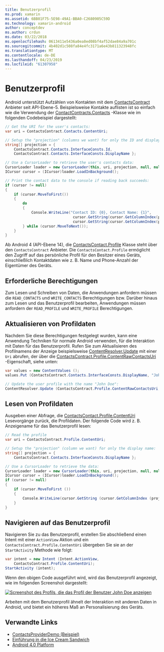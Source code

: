 ```yaml
---
title: Benutzerprofil
ms.prod: xamarin
ms.assetid: 6BB01F75-5E98-49A1-BBA0-C2680905C59D
ms.technology: xamarin-android
author: conceptdev
ms.author: crdun
ms.date: 03/22/2018
ms.openlocfilehash: 0613411e5436a0ea8ed08bf4af52dae84a9a701c
ms.sourcegitcommit: 4b402d1c508fa84e4fc3171a6e43b811323948fc
ms.translationtype: MT
ms.contentlocale: de-DE
ms.lasthandoff: 04/23/2019
ms.locfileid: "61307958"
---
```

# <a name="user-profile"></a>Benutzerprofil

Android unterstützt Aufzählen von Kontakten mit dem [ContactsContract](https://developer.xamarin.com/api/type/Android.Provider.ContactsContract/) Anbieter seit API-Ebene-5. Beispielsweise Kontakte auflisten ist so einfach wie die Verwendung der [ContactContracts.Contacts](https://developer.xamarin.com/api/type/Android.Provider.ContactsContract+Contacts/) -Klasse wie im folgenden Codebeispiel dargestellt:

```csharp
// Get the URI for the user's contacts:
var uri = ContactsContract.Contacts.ContentUri;

// Setup the "projection" (columns we want) for only the ID and display name:
string[] projection = {
    ContactsContract.Contacts.InterfaceConsts.Id, 
    ContactsContract.Contacts.InterfaceConsts.DisplayName };

// Use a CursorLoader to retrieve the user's contacts data:
CursorLoader loader = new CursorLoader(this, uri, projection, null, null, null);
ICursor cursor = (ICursor)loader.LoadInBackground();

// Print the contact data to the console if reading back succeeds:
if (cursor != null)
{
    if (cursor.MoveToFirst())
    {
        do
        {
            Console.WriteLine("Contact ID: {0}, Contact Name: {1}",
                               cursor.GetString(cursor.GetColumnIndex(projection[0])),
                               cursor.GetString(cursor.GetColumnIndex(projection[1])));
        } while (cursor.MoveToNext());
    }
}
```

Ab Android 4 (API-Ebene 14), die [ContactsContact.Profile](https://developer.xamarin.com/api/type/Android.Provider.ContactsContract+Profile/) Klasse steht über den `ContactsContract` Anbieter. Die `ContactsContact.Profile` ermöglicht den Zugriff auf das persönliche Profil für den Besitzer eines Geräts, einschließlich Kontaktdaten wie z. B. Name und Phone-Anzahl der Eigentümer des Geräts.


## <a name="required-permissions"></a>Erforderliche Berechtigungen

Zum Lesen und Schreiben von Daten, die Anwendungen anfordern müssen die `READ_CONTACTS` und `WRITE_CONTACTS` Berechtigungen bzw.
Darüber hinaus zum Lesen und das Benutzerprofil bearbeiten, Anwendungen müssen anfordern der `READ_PROFILE` und `WRITE_PROFILE` Berechtigungen.


## <a name="updating-profile-data"></a>Aktualisieren von Profildaten

Nachdem Sie diese Berechtigungen festgelegt wurden, kann eine Anwendung Techniken für normale Android verwenden, für die Interaktion mit Daten für das Benutzerprofil. Rufen Sie zum Aktualisieren des Profilnamens der Anzeige beispielsweise [ContentResolver.Update](https://developer.xamarin.com/api/member/Android.Content.ContentResolver.Update) mit einer `Uri` abrufen, der über die [ContactsContract.Profile.ContentRawContactsUri](https://developer.xamarin.com/api/property/Android.Provider.ContactsContract+Profile.ContentRawContactsUri/) -Eigenschaft, siehe unten:

```csharp
var values = new ContentValues ();
values.Put (ContactsContract.Contacts.InterfaceConsts.DisplayName, "John Doe");

// Update the user profile with the name "John Doe":
ContentResolver.Update (ContactsContract.Profile.ContentRawContactsUri, values, null, null);
```

## <a name="reading-profile-data"></a>Lesen von Profildaten

Ausgeben einer Abfrage, die [ContactsContact.Profile.ContentUri](https://developer.xamarin.com/api/property/Android.Provider.ContactsContract+Profile.ContentUri/) Lesevorgänge zurück, die Profildaten. Der folgende Code wird z. B. Anzeigename für das Benutzerprofil lesen:

```csharp
// Read the profile
var uri = ContactsContract.Profile.ContentUri;

// Setup the "projection" (column we want) for only the display name:
string[] projection = {
    ContactsContract.Contacts.InterfaceConsts.DisplayName };

// Use a CursorLoader to retrieve the data:
CursorLoader loader = new CursorLoader(this, uri, projection, null, null, null);
ICursor cursor = (ICursor)loader.LoadInBackground();
if (cursor != null)
{
    if (cursor.MoveToFirst ())
    {
        Console.WriteLine(cursor.GetString (cursor.GetColumnIndex (projection [0])));
    }
}
```

## <a name="navigating-to-the-user-profile"></a>Navigieren auf das Benutzerprofil

Navigieren Sie zu das Benutzerprofil, erstellen Sie abschließend einen Intent mit einer `ActionView` Aktion und ein `ContactsContract.Profile.ContentUri` übergeben Sie sie an der `StartActivity` Methode wie folgt:

```csharp
var intent = new Intent (Intent.ActionView,
    ContactsContract.Profile.ContentUri);           
StartActivity (intent);
```

Wenn den obigen Code ausgeführt wird, wird das Benutzerprofil angezeigt, wie im folgenden Screenshot dargestellt:

[![Screenshot des Profils, die das Profil der Benutzer John Doe anzeigen](user-profile-images/01-profile-screen-sml.png)](user-profile-images/01-profile-screen.png#lightbox)

Arbeiten mit dem Benutzerprofil ähnelt der Interaktion mit anderen Daten in Android, und bietet ein höheres Maß an Personalisierung des Geräts.



## <a name="related-links"></a>Verwandte Links

- [ContactsProviderDemo (Beispiel)](https://developer.xamarin.com/samples/monodroid/ContactsProviderDemo/)
- [Einführung in die Ice Cream Sandwich](http://www.android.com/about/ice-cream-sandwich/)
- [Android 4.0 Platform](https://developer.android.com/sdk/android-4.0.html)
